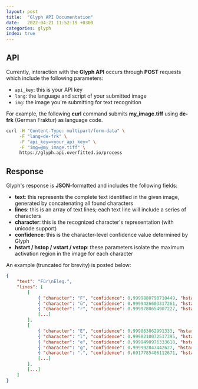 ```yaml
---
layout: post
title:  "Glyph API Documentation"
date:   2022-04-21 11:52:19 +0300
categories: glyph
index: true
---
```



## API
Currently, interaction with the **Glyph API** occurs through **POST** requests which include the following parameters:
* `api_key`: this is your API key
* `lang`: the language and script of your submitted image
* `img`: the image you're submitting for text recognition

For example, the following **curl** command submits **my_image.tiff** using **de-frk** (German Fraktur) as language code. 
```bash
curl -H "Content-Type: multipart/form-data" \
     -F "lang=de-frk" \
     -F "api_key=<your_api_key>" \
     -F "img=@my_image.tiff" \
     https://glyph.api.overfitted.io/process
```

## Response

Glyph's response is **JSON**-formatted and includes the following fields:
* **text**: this represents the complete text identified in the given image, generated by concatenating all found characters
* **lines**: this is an array of text lines; each text line will include a series of characters
* **character**: this is the recognized character's representation (with unicode support)
* **confidence**: this is the character-level confidence value determined by Glyph
* **hstart / hstop / vstart / vstop**: these parameters isolate the maximum activation region in the image for each character

An example (truncated for brevity) is posted below:
```json
{ 
    "text": "Für\nEleg.", 
    "lines": [
        [
            { "character": "F", "confidence": 0.9999880790710449, "hstart": 9, "hstop": 12, "vstart": 0, "vstop": 37 },
            { "character": "ü", "confidence": 0.9999426603317261, "hstart": 30, "hstop": 33, "vstart": 0, "vstop": 37 },
            { "character": "r", "confidence": 0.9999780654907227, "hstart": 49, "hstop": 52, "vstart": 0, "vstop": 37 },
            [...]
        ],
        [
            { "character": "E", "confidence": 0.999863862991333, "hstart": 6, "hstop": 10, "vstart": 68, "vstop": 109 },
            { "character": "l", "confidence": 0.9998210072517395, "hstart": 30, "hstop": 34, "vstart": 68, "vstop": 109 },
            { "character": "e", "confidence": 0.9999490976333618, "hstart": 40, "hstop": 44, "vstart": 68, "vstop": 109 },
            { "character": "g", "confidence": 0.999992847442627, "hstart": 51, "hstop": 54, "vstart": 68, "vstop": 109 },
            { "character": ".", "confidence": 0.6917785406112671, "hstart": 68, "hstop": 71, "vstart": 68, "vstop": 109 },
            [...]
        ],
        [...]
    ]
}
```